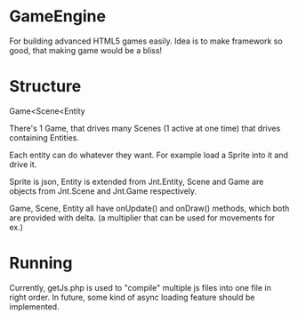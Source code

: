 GameEngine
==========

For building advanced HTML5 games easily.
Idea is to make framework so good, that making game would be a bliss!

Structure
=========

Game<Scene<Entity

There's 1 Game, that drives many Scenes (1 active at one time) that drives containing Entities.

Each entity can do whatever they want. For example load a Sprite into it and drive it.

Sprite is json, Entity is extended from Jnt.Entity, Scene and Game are objects from Jnt.Scene and Jnt.Game respectively.

Game, Scene, Entity all have onUpdate() and onDraw() methods, which both are provided with delta. (a multiplier that can be used for movements for ex.)

Running
=======

Currently, getJs.php is used to "compile" multiple js files into one file in right order. In future, some kind of async loading feature should be implemented.